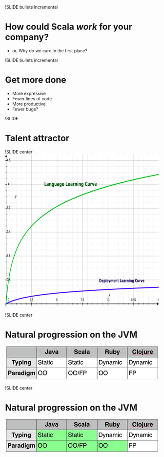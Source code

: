 !SLIDE bullets incremental
# How could Scala *work* for your company?
* or, Why do we care in the first place?

!SLIDE bullets incremental
# Get more done
* More expressive
* Fewer lines of code
* More productive
* Fewer bugs?

!SLIDE
# Talent attractor

!SLIDE center 
<img src="curves.png" height="500" />

!SLIDE center
# Natural progression on the JVM
![Comparison](comparison.jpg)

!SLIDE center
# Natural progression on the JVM
![Comparison](comparison2.jpg)
